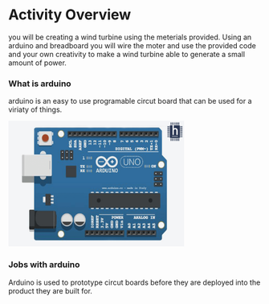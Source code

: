 # Activity Overview 

you will be creating a wind turbine using the meterials provided.
Using an arduino and breadboard you will wire the moter and use the provided code and your own creativity to make a wind turbine able to generate a small amount of power.

### What is arduino
arduino is an easy to use programable circut board that can be used for a viriaty of things. 

<img src="/images/arduino_uno.png" alt="Arduino" width="350" height="250">

### Jobs with arduino
Arduino is used to prototype circut boards before they are deployed into the product they are built for.